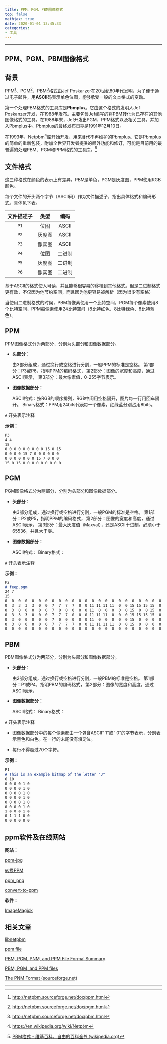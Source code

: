 ```yaml
---
title: PPM、PGM、PBM图像格式
top: false
mathjax: true
date: 2020-01-01 13:45:33
categories:
- 工具
---
```


-----



## PPM、PGM、PBM图像格式

## 背景

PPM[^ppm]、PGM[^pgm]、PBM[^pbm]格式由Jef Poskanzer在20世纪80年代发明，为了便于通过电子邮件，用**ASCII**码表示单色位图，能够承受一般的文本格式的变动。

第一个处理PBM格式的工具库是**Pbmplus**。它由这个格式的发明人Jef Poskanzer开发，在1988年发布。主要包含Jef编写的将PBM转化为已存在的其他图像格式的工具。在1988年末，Jef开发出PGM、PPM格式以及相关工具，并加入Pbmplus中。Pbmplus的最终发布日期是1991年12月10日。

在1993年，Netpbm[^2]库开始开发，用来替代不再维护的Pbmplus。它是Pbmplus的简单的重新包装，附加全世界开发者提供的额外功能和修订，可能是目前用的最普遍的处理PBM、PGM和PPM格式的工具库。[^1]



## 文件格式

这三种格式在颜色的表示上有差异。PBM是单色，PGM是灰度图，PPM使用RGB颜色。

每个文件的开头两个字节（ASCII码）作为文件描述子，指出具体格式和编码形式。具体见下表。

| 文件描述子 |  类型  |  编码  |
| :--------: | :----: | :----: |
|    `P1`    |  位图  | ASCII  |
|    `P2`    | 灰度图 | ASCII  |
|    `P3`    | 像素图 | ASCII  |
|    `P4`    |  位图  | 二进制 |
|    `P5`    | 灰度图 | 二进制 |
|    `P6`    | 像素图 | 二进制 |

基于ASCII的格式使人可读，并且能够很容易的移植到其他格式。但是二进制格式更有效，不仅因为他节约空间，而且因为他更容易被解析（因为很少有空格）

当使用二进制格式的时候，PBM每像素使用一个比特空间，PGM每个像素使用8个比特空间，PPM每像素使用24比特空间（8比特红色、8比特绿色、8比特蓝色）。



## PPM

PPM图像格式分为两部分，分别为头部分和图像数据部分。

- **头部分：**

  由3部分组成，通过换行或空格进行分割，一般PPM的标准是空格。
  第1部分：P3或P6，指明PPM的编码格式，
  第2部分：图像的宽度和高度，通过ASCII表示，
  第3部分：最大像素值，0-255字节表示。

- **图像数据部分：**

  ASCII格式：按RGB的顺序排列，RGB中间用空格隔开，图片每一行用回车隔开。
  Binary格式：PPM用24bits代表每一个像素，红绿蓝分别占用8bits。

`#` 开头表示注释

**示例：**

```markdown
P3
4 4
15
0 0 0 0 0 0 0 0 0 15 0 15
0 0 0 0 15 7 0 0 0 0 0 0
0 0 0 0 0 0 0 15 7 0 0 0
15 0 15 0 0 0 0 0 0 0 0 0
```



## PGM

PGM图像格式分为两部分，分别为头部分和图像数据部分。

- **头部分：**

  由3部分组成，通过换行或空格进行分割，一般PGM的标准是空格。
  第1部分：P2或P5，指明PPM的编码格式，
  第2部分：图像的宽度和高度，通过ASCII表示，
  第3部分：最大灰度值（Maxval），还是ASCII十进制。必须小于65536，并且大于零。

- **图像数据部分：**

  ASCII格式：
  Binary格式：

`#` 开头表示注释





**示例：**

```markdown
P2
# feep.pgm
24 7
15
0  0  0  0  0  0  0  0  0  0  0  0  0  0  0  0  0  0  0  0  0  0  0  0
0  3  3  3  3  0  0  7  7  7  7  0  0 11 11 11 11  0  0 15 15 15 15  0
0  3  0  0  0  0  0  7  0  0  0  0  0 11  0  0  0  0  0 15  0  0 15  0
0  3  3  3  0  0  0  7  7  7  0  0  0 11 11 11  0  0  0 15 15 15 15  0
0  3  0  0  0  0  0  7  0  0  0  0  0 11  0  0  0  0  0 15  0  0  0  0
0  3  0  0  0  0  0  7  7  7  7  0  0 11 11 11 11  0  0 15  0  0  0  0
0  0  0  0  0  0  0  0  0  0  0  0  0  0  0  0  0  0  0  0  0  0  0  0
```





## PBM

PBM图像格式分为两部分，分别为头部分和图像数据部分。

- **头部分：**

  由2部分组成，通过换行或空格进行分割，一般PBM的标准是空格。
  第1部分：P1或P4，指明PBM的编码格式，
  第2部分：图像的宽度和高度，通过ASCII表示，

- **图像数据部分：**

  ASCII格式：
  Binary格式：

`#` 开头表示注释

- 图像数据部分中的每个像素都由一个包含ASCII“ 1”或“ 0”的字节表示，分别表示黑色和白色。在一行的末尾没有填充位。

- 每行不得超过70个字符。

**示例：**

```markdown
P1
# This is an example bitmap of the letter "J"
6 10
0 0 0 0 1 0
0 0 0 0 1 0
0 0 0 0 1 0
0 0 0 0 1 0
0 0 0 0 1 0
0 0 0 0 1 0
1 0 0 0 1 0
0 1 1 1 0 0
0 0 0 0 0 0
```



## ppm软件及在线网站

**网站：**

[ppm-jpg](https://convertio.co/zh/ppm-jpg/)

[转换PPM](https://onlineconvertfree.com/zh/convert/ppm/)

[ppm_png](https://www.alltoall.net/ppm_png/)

[convert-to-ppm](https://jinaconvert.com/cn/convert-to-ppm.php)

**软件：**

[ImageMagick ](https://legacy.imagemagick.org/)

## 相关文章

[libnetpbm](http://netpbm.sourceforge.net/doc/libnetpbm.html)

[ppm file](http://paulbourke.net/dataformats/ppm/)

[PBM, PGM, PNM, and PPM File Format Summary](https://www.fileformat.info/format/pbm/egff.htm)

[PBM, PGM, and PPM files](http://web.eecs.utk.edu/~ssmit285/guide/img/index.html)

[The PNM Format (sourceforge.net)](http://netpbm.sourceforge.net/doc/pnm.html)



***

[^1]: [PBM格式 - 维基百科，自由的百科全书 (wikipedia.org)](https://zh.wikipedia.org/zh-hans/PBM格式)
[^2]: https://en.wikipedia.org/wiki/Netpbm
[^ppm]: http://netpbm.sourceforge.net/doc/ppm.html
[^pbm]: http://netpbm.sourceforge.net/doc/pbm.html
[^pgm]: http://netpbm.sourceforge.net/doc/pgm.html
[^Netpbm history]: https://web.archive.org/web/20090218192135/http://netpbm.sourceforge.net/history.html
[^Netpbm]: https://en.wikipedia.org/wiki/Netpbm


